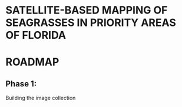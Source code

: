 # SATELLITE-BASED MAPPING OF SEAGRASSES IN PRIORITY AREAS OF FLORIDA
# ROADMAP
## Phase 1:

Building the image collection 


